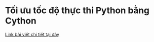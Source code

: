 # Tối ưu tốc độ thực thi Python bằng Cython

[Link bài viết chi tiết tại đây](https://techmaster.vn/posts/35466/dung-cython-de-tang-toc-python)